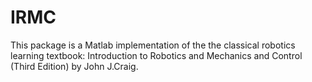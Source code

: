 # IRMC
This package is a Matlab implementation of the the classical robotics learning textbook: Introduction to Robotics and Mechanics and Control (Third Edition) by John J.Craig.
